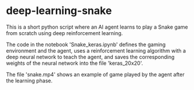 # deep-learning-snake
This is a short python script where an AI agent learns to play a Snake game from scratch using deep reinforcement learning. 

The code in the notebook 'Snake_keras.ipynb' defines the gaming environment and the agent, uses a reinforcement learning algorithm with a deep neural network to teach the agent, and saves the corresponding weights of the neural network into the file 'keras_20x20'. 

The file 'snake.mp4' shows an example of game played by the agent after the learning phase. 
